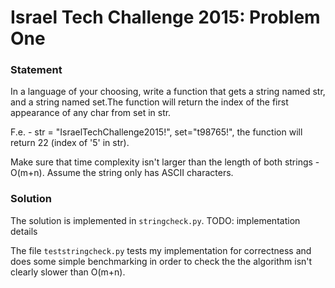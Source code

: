# Israel Tech Challenge 2015: Problem One

### Statement
In a language of your choosing, write a function that gets a string named str, and a string named set.The function will return the index of the first appearance of any char from set in str.

F.e. - str = "IsraelTechChallenge2015!", set="t98765!", the function will return 22 (index of '5' in str).

Make sure that time complexity isn't larger than the length of both strings - O(m+n). Assume the string only has ASCII characters.

### Solution
The solution is implemented in `stringcheck.py`. TODO: implementation details

The file `teststringcheck.py` tests my implementation for correctness and does some simple benchmarking in order to check the the algorithm isn't clearly slower than O(m+n).




